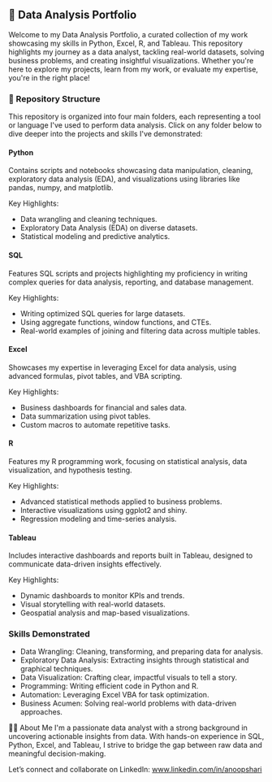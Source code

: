 ## 🌟 Data Analysis Portfolio
Welcome to my Data Analysis Portfolio, a curated collection of my work showcasing my skills in Python, Excel, R, and Tableau. This repository highlights my journey as a data analyst, tackling real-world datasets, solving business problems, and creating insightful visualizations. Whether you're here to explore my projects, learn from my work, or evaluate my expertise, you're in the right place!

### 📂 Repository Structure
This repository is organized into four main folders, each representing a tool or language I've used to perform data analysis. Click on any folder below to dive deeper into the projects and skills I've demonstrated:

#### Python

Contains scripts and notebooks showcasing data manipulation, cleaning, exploratory data analysis (EDA), and visualizations using libraries like pandas, numpy, and matplotlib.

Key Highlights:

- Data wrangling and cleaning techniques.
- Exploratory Data Analysis (EDA) on diverse datasets.
- Statistical modeling and predictive analytics.


#### SQL

Features SQL scripts and projects highlighting my proficiency in writing complex queries for data analysis, reporting, and database management.

Key Highlights:

- Writing optimized SQL queries for large datasets.
- Using aggregate functions, window functions, and CTEs.
- Real-world examples of joining and filtering data across multiple tables.

  
#### Excel

Showcases my expertise in leveraging Excel for data analysis, using advanced formulas, pivot tables, and VBA scripting.

Key Highlights:

- Business dashboards for financial and sales data.
- Data summarization using pivot tables.
- Custom macros to automate repetitive tasks.

#### R

Features my R programming work, focusing on statistical analysis, data visualization, and hypothesis testing.

Key Highlights:

- Advanced statistical methods applied to business problems.
- Interactive visualizations using ggplot2 and shiny.
- Regression modeling and time-series analysis.

#### Tableau

Includes interactive dashboards and reports built in Tableau, designed to communicate data-driven insights effectively.

Key Highlights:

- Dynamic dashboards to monitor KPIs and trends.
- Visual storytelling with real-world datasets.
- Geospatial analysis and map-based visualizations.


### Skills Demonstrated

- Data Wrangling: Cleaning, transforming, and preparing data for analysis.
- Exploratory Data Analysis: Extracting insights through statistical and graphical techniques.
- Data Visualization: Crafting clear, impactful visuals to tell a story.
- Programming: Writing efficient code in Python and R.
- Automation: Leveraging Excel VBA for task optimization.
- Business Acumen: Solving real-world problems with data-driven approaches.




👨‍💻 About Me
I'm a passionate data analyst with a strong background in uncovering actionable insights from data. With hands-on experience in SQL, Python, Excel, and Tableau, I strive to bridge the gap between raw data and meaningful decision-making.

Let’s connect and collaborate on LinkedIn: www.linkedin.com/in/anoopshari

